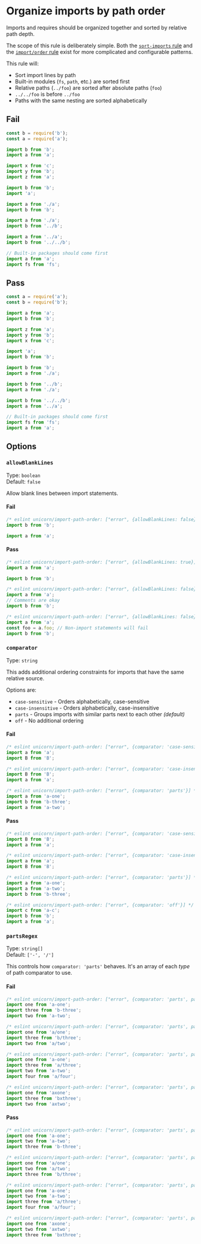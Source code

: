 # Organize imports by path order

Imports and requires should be organized together and sorted by relative path depth.

The scope of this rule is deliberately simple. Both the [`sort-imports` rule](https://eslint.org/docs/rules/sort-imports) and the [`import/order` rule](https://github.com/benmosher/eslint-plugin-import/blob/master/docs/rules/order.md) exist for more complicated and configurable patterns.

This rule will:

- Sort import lines by path
- Built-in modules (`fs`, `path`, etc.) are sorted first
- Relative paths (`../foo`) are sorted after absolute paths (`foo`)
- `../../foo` is before `../foo`
- Paths with the same nesting are sorted alphabetically

## Fail

```js
const b = require('b');
const a = require('a');
```

```js
import b from 'b';
import a from 'a';
```

```js
import x from 'c';
import y from 'b';
import z from 'a';
```

```js
import b from 'b';
import 'a';
```

```js
import a from './a';
import b from 'b';
```

```js
import a from './a';
import b from '../b';
```

```js
import a from '../a';
import b from '../../b';
```

```js
// Built-in packages should come first
import a from 'a';
import fs from 'fs';
```

## Pass

```js
const a = require('a');
const b = require('b');
```

```js
import a from 'a';
import b from 'b';
```

```js
import z from 'a';
import y from 'b';
import x from 'c';
```

```js
import 'a';
import b from 'b';
```

```js
import b from 'b';
import a from './a';
```

```js
import b from '../b';
import a from './a';
```

```js
import b from '../../b';
import a from '../a';
```

```js
// Built-in packages should come first
import fs from 'fs';
import a from 'a';
```

## Options

### `allowBlankLines`

Type: `boolean`<br>
Default: `false`

Allow blank lines between import statements.

#### Fail

```js
/* eslint unicorn/import-path-order: ["error", {allowBlankLines: false}] */
import b from 'b';

import a from 'a';
```

#### Pass

```js
/* eslint unicorn/import-path-order: ["error", {allowBlankLines: true}] */
import a from 'a';

import b from 'b';
```

```js
/* eslint unicorn/import-path-order: ["error", {allowBlankLines: false}] */
import a from 'a';
// Comments are okay
import b from 'b';
```

```js
/* eslint unicorn/import-path-order: ["error", {allowBlankLines: false}] */
import a from 'a';
const foo = a.foo; // Non-import statements will fail
import b from 'b';
```

### `comparator`

Type: `string`

This adds additional ordering constraints for imports that have the same relative source.

Options are:
- `case-sensitive` - Orders alphabetically, case-sensitive
- `case-insensitive` - Orders alphabetically, case-insensitive
- `parts` - Groups imports with similar parts next to each other *(default)*
- `off` - No additional ordering

#### Fail

```js
/* eslint unicorn/import-path-order: ["error", {comparator: 'case-sensitive'}] */
import a from 'a';
import B from 'B';
```

```js
/* eslint unicorn/import-path-order: ["error", {comparator: 'case-insensitive'}] */
import B from 'B';
import a from 'a';
```

```js
/* eslint unicorn/import-path-order: ["error", {comparator: 'parts'}] */
import a from 'a-one';
import b from 'b-three';
import a from 'a-two';
```

#### Pass

```js
/* eslint unicorn/import-path-order: ["error", {comparator: 'case-sensitive'}] */
import B from 'B';
import a from 'a';
```

```js
/* eslint unicorn/import-path-order: ["error", {comparator: 'case-insensitive'}] */
import a from 'a';
import B from 'B';
```

```js
/* eslint unicorn/import-path-order: ["error", {comparator: 'parts'}] */
import a from 'a-one';
import a from 'a-two';
import b from 'b-three';
```

```js
/* eslint unicorn/import-path-order: ["error", {comparator: 'off'}] */
import c from 'a-c';
import b from 'b';
import a from 'a';
```

### `partsRegex`

Type: `string[]`<br>
Default: `['-', '/']`

This controls how `comparator: 'parts'` behaves. It's an array of each *type* of path comparator to use.

#### Fail

```js
/* eslint unicorn/import-path-order: ["error", {comparator: 'parts', partsRegex: ["-"]}] */
import one from 'a-one';
import three from 'b-three';
import two from 'a-two';
```

```js
/* eslint unicorn/import-path-order: ["error", {comparator: 'parts', partsRegex: ["/"]}] */
import one from 'a/one';
import three from 'b/three';
import two from 'a/two';
```

```js
/* eslint unicorn/import-path-order: ["error", {comparator: 'parts', partsRegex: ["-","/"]}] */
import one from 'a-one';
import three from 'a/three';
import two from 'a-two';
import four from 'a/four';
```

```js
/* eslint unicorn/import-path-order: ["error", {comparator: 'parts', partsRegex: ["x"]}] */
import one from 'axone';
import three from 'bxthree';
import two from 'axtwo';
```

#### Pass

```js
/* eslint unicorn/import-path-order: ["error", {comparator: 'parts', partsRegex: ["-"]}] */
import one from 'a-one';
import two from 'a-two';
import three from 'b-three';
```

```js
/* eslint unicorn/import-path-order: ["error", {comparator: 'parts', partsRegex: ["/"]}] */
import one from 'a/one';
import two from 'a/two';
import three from 'b/three';
```

```js
/* eslint unicorn/import-path-order: ["error", {comparator: 'parts', partsRegex: ["-","/"]}] */
import one from 'a-one';
import two from 'a-two';
import three from 'a/three';
import four from 'a/four';
```

```js
/* eslint unicorn/import-path-order: ["error", {comparator: 'parts', partsRegex: ["x"]}] */
import one from 'axone';
import two from 'axtwo';
import three from 'bxthree';
```
